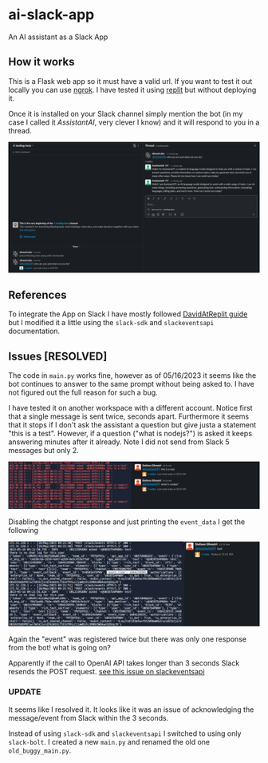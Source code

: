 # ai-slack-app
An AI assistant as a Slack App

## How it works
This is a Flask web app so it must have a valid url. If you want to test it out locally you can use [ngrok](https://ngrok.com/).
I have tested it using [replit](replit.com) but without deploying it.

Once it is installed on your Slack channel simply mention the bot (in my case I called it *AssistantAI*, very clever I know) and it will respond to you in a thread. 

![sample response in thread](screenshots/Slack_airesponse.png)

## References
To integrate the App on Slack I have mostly followed [DavidAtReplit guide](https://youtu.be/Rw84iRwFbJQ) but I modified it a little using the `slack-sdk` and `slackeventsapi` documentation.

## Issues [RESOLVED]
The code in `main.py` works fine, however as of 05/16/2023 it seems like the bot continues to answer to the same prompt without being asked to. I have not figured out the full reason for such a bug. 

I have tested it on another workspace with a different account. Notice first that a single message is sent twice, seconds apart. Furthermore it seems that it stops if I don't ask the assistant a question but give justa a statement "this is a test". However, if a question ("what is nodejs?") is asked it keeps answering minutes after it already. Note I did not send from Slack 5 messages but only 2.

![debug1](screenshots/Slack_debugging.png)

Disabling the chatgpt response and just printing the `event_data` I get the following

![debug2](screenshots/Slack_debugging2.png)

Again the "event" was registered twice but there was only one response from the bot! what is going on?

Apparently if the call to OpenAI API takes longer than 3 seconds Slack resends the POST request. [see this issue on slackeventsapi](https://github.com/slackapi/python-slack-events-api/issues/84)

### UPDATE

It seems like I resolved it. It looks like it was an issue of acknowledging the message/event from Slack within the 3 seconds. 

Instead of using `slack-sdk` and `slackeventsapi` I switched to using  only `slack-bolt`. I created a new `main.py` and renamed the old one `old_buggy_main.py`.